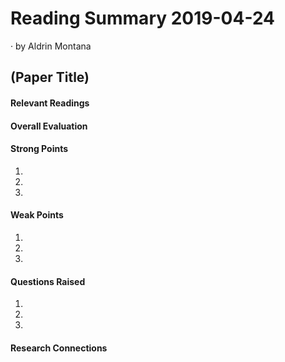 # Reading Summary 2019-04-24

&middot; by Aldrin Montana

## (Paper Title)

#### Relevant Readings


#### Overall Evaluation


#### Strong Points

1.

2.

3.

#### Weak Points

1.

2.

3.
  
#### Questions Raised

1.

2.

3.

#### Research Connections

<!-- resources -->
